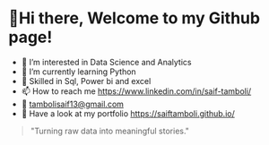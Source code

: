 # 👋Hi there, Welcome to my Github page!

- 👀 I’m interested in Data Science and Analytics
- 🌱 I’m currently learning Python
- 💼 Skilled in Sql, Power bi and excel
- 📫 How to reach me https://www.linkedin.com/in/saif-tamboli/
- 📧 tambolisaif13@gmail.com
- 💼 Have a look at my portfolio https://saiftamboli.github.io/

> "Turning raw data into meaningful stories."
